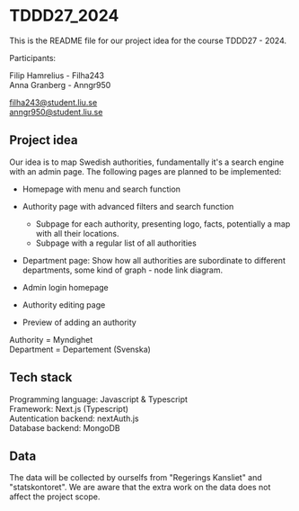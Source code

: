 # TDDD27_2024

This is the README file for our project idea for the course TDDD27 - 2024.

Participants: <br>

Filip Hamrelius - Filha243 <br>
Anna Granberg - Anngr950 <br>

filha243@student.liu.se<br>
anngr950@student.liu.se <br>


## Project idea

Our idea is to map Swedish authorities, fundamentally it's a search engine with an admin page. The following pages are planned to be implemented:

- Homepage with menu and search function
- Authority page with advanced filters and search function
    - Subpage for each authority, presenting logo, facts, potentially a map with all their locations.
    - Subpage with a regular list of all authorities
- Department page: Show how all authorities are subordinate to different departments, some kind of graph - node link diagram.

- Admin login homepage
- Authority editing page
- Preview of adding an authority

Authority = Myndighet<br>
Department = Departement (Svenska)<br>

## Tech stack

Programming language: Javascript & Typescript <br>
Framework: Next.js (Typescript)<br>
Autentication backend: nextAuth.js<br>
Database backend: MongoDB <br>

## Data

The data will be collected by ourselfs from "Regerings Kansliet" and "statskontoret". We are aware that the extra work on the data does not affect the project scope. 





